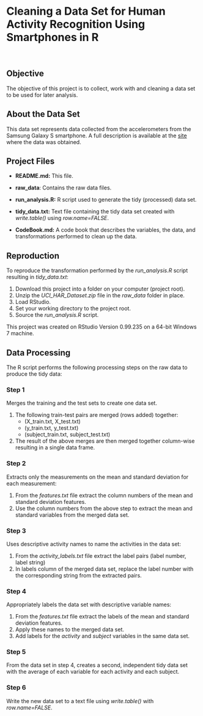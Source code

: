 
# Cleaning a Data Set for Human Activity Recognition Using Smartphones in R #

<br/>

## Objective ##
The objective of this project is to collect, work with and cleaning a data set to be used for later analysis.

## About the Data Set ##
This data set represents data collected from the accelerometers from the Samsung Galaxy S smartphone. A full description is available at the [site](http://archive.ics.uci.edu/ml/datasets/Human+Activity+Recognition+Using+Smartphones) where the data was obtained.

## Project Files ##

- **README.md:** This file.

- **raw\_data**: Contains the raw data files.

- **run\_analysis.R:** R script used to generate the tidy (processed) data set.

- **tidy\_data.txt:** Text file containing the tidy data set created with *write.table()* using *row.name=FALSE*. 

- **CodeBook.md:** A code book that describes the variables, the data, and transformations performed to clean up the data. 

## Reproduction ##
To reproduce the transformation performed by the *run\_analysis.R* script resulting in *tidy\_data.txt*:

1. Download this project into a folder on your computer (project root).
2. Unzip the *UCI\_HAR\_Dataset.zip* file in the *raw\_data* folder in place.
3. Load RStudio.
4. Set your working directory to the project root.
5. Source the *run\_analysis.R* script.

This project was created on RStudio Version 0.99.235 on a 64-bit Windows 7 machine. 

## Data Processing ##
The R script performs the following processing steps  on the raw data to produce the tidy data:

### Step 1 ###
Merges the training and the test sets to create one data set.

1. The following train-test pairs are merged (rows added) together:
	 - (X\_train.txt, X\_test.txt)
	 - (y\_train.txt, y\_test.txt)
	 - (subject\_train.txt, subject\_test.txt)
2. The result of the above merges are then merged together column-wise resulting in a single data frame.

### Step 2 ###
Extracts only the measurements on the mean and standard deviation for each measurement:

1. From the *features.txt* file extract the column numbers of the mean and standard deviation features.
2. Use the column numbers from the above step to extract the mean and standard variables from the merged data set.
  
### Step 3 ###
Uses descriptive activity names to name the activities in the data set:

1. From the *activity\_labels.txt* file extract the label pairs (label number, label string)
2. In labels column of the merged data set, replace the label number with the corresponding string from the extracted pairs. 

### Step 4 ###
Appropriately labels the data set with descriptive variable names:

1. From the *features.txt* file extract the labels of the mean and standard deviation features.
2. Apply these names to the merged data set.
3. Add labels for the *activity* and *subject* variables in the same data set.

### Step 5 ###
From the data set in step 4, creates a second, independent tidy data set with the average of each variable for each activity and each subject.

### Step 6 ###
Write the new data set to a text file using *write.table()* with *row.name=FALSE*. 
